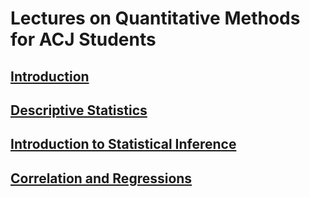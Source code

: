 # Lectures on Quantitative Methods for ACJ Students

## [Introduction](../master/index.org)
## [Descriptive Statistics](../master/descriptive-statistics.org)
## [Introduction to Statistical Inference](../master/statistical-inference.org)
## [Correlation and Regressions](../master/associations.org)

